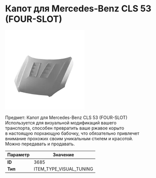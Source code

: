 # Капот для Mercedes-Benz CLS 53 (FOUR-SLOT)

![Item Image](../img/3685.webp?raw=true)

Предмет: Капот для Mercedes-Benz CLS 53 (FOUR-SLOT)<br>Используется для визуальной модификаций вашего<br>транспорта, способен превратить ваше ржавое корыто<br>в настоящую порхающую бабочку, что обязательно привлечет<br>внимание прохожих своим уникальным стилем и красотой.<br>Можно передавать и продавать.


| Параметр | Значение |
|----------|----------|
| **ID** | 3685 |
| **Тип** | ITEM_TYPE_VISUAL_TUNING |

